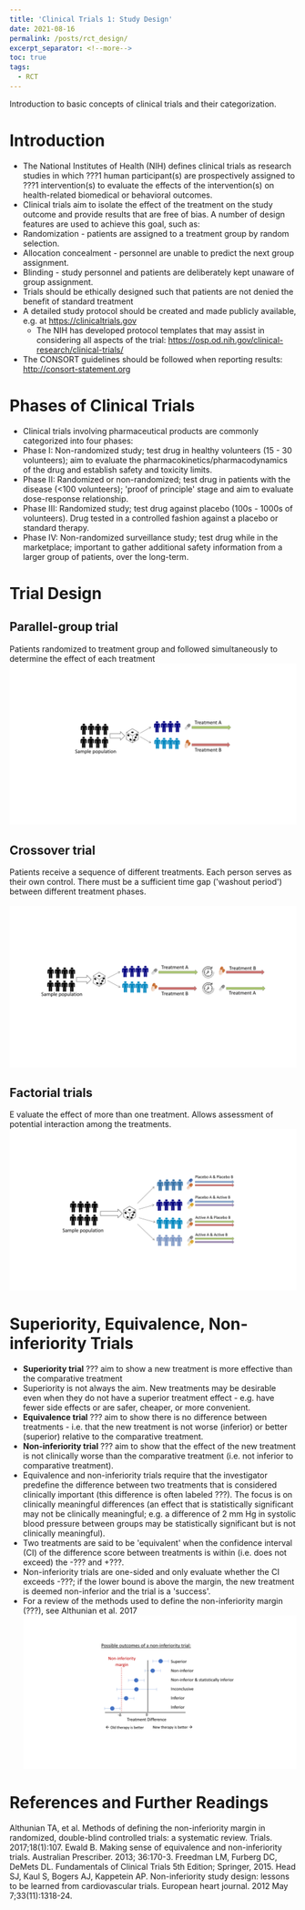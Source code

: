 ```yaml
---
title: 'Clinical Trials 1: Study Design'
date: 2021-08-16
permalink: /posts/rct_design/
excerpt_separator: <!--more-->
toc: true
tags:
  - RCT
---
```


Introduction to basic concepts of clinical trials and their categorization.

<!--more-->

# Introduction 

- The National Institutes of Health (NIH) defines clinical trials as research studies in which ???1 human participant(s) are prospectively assigned to ???1 intervention(s) to evaluate the effects of the intervention(s) on health-related biomedical or behavioral outcomes.  
-   Clinical trials aim to isolate the effect of the treatment on the study outcome and provide results that are free of bias. A number of design features are used to achieve this goal, such as: 
  -   Randomization - patients are assigned to a treatment group by random selection.
  - Allocation concealment - personnel are unable to predict the next group assignment.
  - Blinding - study personnel and patients are deliberately kept unaware of group assignment.
- Trials should be ethically designed such that patients are not denied the benefit of standard treatment 
- A detailed study protocol should be created and made publicly available, e.g. at https://clinicaltrials.gov  
  - The NIH has developed protocol templates that may assist in considering all aspects of the trial: https://osp.od.nih.gov/clinical-research/clinical-trials/ 
- The CONSORT guidelines should be followed when reporting results: http://consort-statement.org 


# Phases of Clinical Trials
-   Clinical trials involving pharmaceutical products are commonly categorized into four phases: 	
-   Phase I: Non-randomized study; test drug in healthy volunteers (15 - 30 volunteers); aim to evaluate the pharmacokinetics/pharmacodynamics of the drug and establish safety and toxicity limits. 
-   Phase II: Randomized or non-randomized; test drug in patients with the disease (<100 volunteers); 'proof of principle' stage and aim to evaluate dose-response relationship.
-   Phase III: Randomized study; test drug against placebo (100s - 1000s of volunteers). Drug tested in a controlled fashion against a placebo or standard therapy. 
-   Phase IV: Non-randomized surveillance study; test drug while in the marketplace; important to gather additional safety information from a larger group of patients, over the long-term. 



# Trial Design

## Parallel-group trial
Patients randomized to treatment group and followed simultaneously to determine the effect of each treatment
<br/><img src='/images/posts/rct1-study-design/parallel-group-rct.png'>


## Crossover trial 
Patients receive a sequence of different treatments. Each person serves as their own control. There must be a sufficient time gap ('washout period') between different treatment phases.  
<br/><img src='/images/posts/rct1-study-design/cross-over-rct.png'>


## Factorial trials
E valuate the effect of more than one treatment. Allows assessment of potential interaction among the treatments. 
<br/><img src='/images/posts/rct1-study-design/factorial-rct.png'>


# Superiority, Equivalence, Non-inferiority Trials
-   **Superiority trial** ??? aim to show a new treatment is more effective than the comparative treatment
-   Superiority is not always the aim. New treatments may be desirable even when they do not have a superior treatment effect - e.g. have fewer side effects or are safer, cheaper, or more convenient. 
  - **Equivalence trial** ??? aim to show there is no difference between treatments - i.e. that the new treatment is not worse (inferior) or better (superior) relative to the comparative treatment.
  - **Non-inferiority trial** ??? aim to show that the effect of the new treatment is not clinically worse than the comparative treatment (i.e. not inferior to comparative treatment). 
-   Equivalence and non-inferiority trials require that the investigator predefine the difference between two treatments that is considered clinically important (this difference is often labeled ???). The focus is on clinically meaningful differences (an effect that is statistically significant may not be clinically meaningful; e.g. a difference of 2 mm Hg in systolic blood pressure between groups may be statistically significant but is not clinically meaningful). 
  - Two treatments are said to be 'equivalent' when the confidence interval (CI) of the difference score between treatments is within (i.e. does not exceed) the -??? and +???. 
  - Non-inferiority trials are one-sided and only evaluate whether the CI exceeds -???; if the lower bound is above the margin, the new treatment is deemed non-inferior and the trial is a 'success'.
- For a review of the methods used to define the non-inferiority margin (???), see Althunian et al. 2017
<br/><img src='/images/posts/rct1-study-design/non-inferiority.png'>


# References and Further Readings

Althunian TA, et al. Methods of defining the non-inferiority margin in randomized, double-blind controlled trials: a systematic review. Trials. 2017;18(1):107.
Ewald B. Making sense of equivalence and non-inferiority trials. Australian Prescriber. 2013; 36:170-3.
Freedman LM, Furberg DC, DeMets DL. Fundamentals of Clinical Trials 5th Edition; Springer, 2015.
Head SJ, Kaul S, Bogers AJ, Kappetein AP. Non-inferiority study design: lessons to be learned from cardiovascular trials. European heart journal. 2012 May 7;33(11):1318-24.

